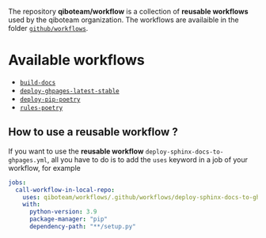 The repository **qiboteam/workflow** is a collection of **reusable workflows**
used by the qiboteam organization. The workflows are availaible in the folder
[`github/workflows`](https://github.com/qiboteam/workflows/tree/main/.github/workflows).

# Available workflows

- [`build-docs`](./build-docs.md)
- [`deploy-ghpages-latest-stable`](./deploy-ghpages-latest-stable.md)
- [`deploy-pip-poetry`](./deploy-pip-poetry.md)
- [`rules-poetry`](./rules-poetry.md)

## How to use a reusable workflow ?

If you want to use the **reusable workflow**
`deploy-sphinx-docs-to-ghpages.yml`, all you have to do is to add the `uses`
keyword in a job of your workflow, for example

```yaml
jobs:
  call-workflow-in-local-repo:
    uses: qiboteam/workflows/.github/workflows/deploy-sphinx-docs-to-ghpages.yml@main
    with:
      python-version: 3.9
      package-manager: "pip"
      dependency-path: "**/setup.py"
```
